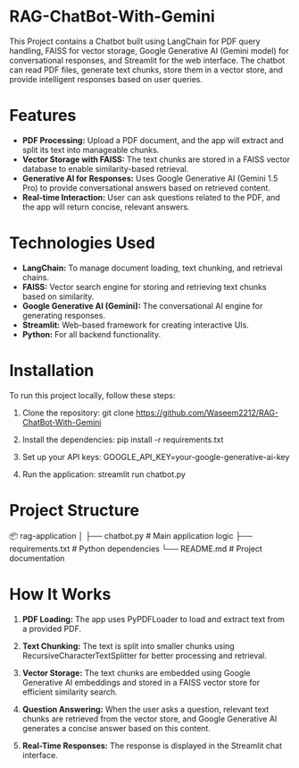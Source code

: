 # RAG-ChatBot-With-Gemini
This Project contains a Chatbot built using LangChain for PDF query handling, FAISS for vector storage, Google Generative AI (Gemini model) for conversational responses, and Streamlit for the web interface. The chatbot can read PDF files, generate text chunks, store them in a vector store, and provide intelligent responses based on user queries.
# Features
- **PDF Processing:** Upload a PDF document, and the app will extract and split its text into manageable chunks.
- **Vector Storage with FAISS:** The text chunks are stored in a FAISS vector database to enable similarity-based retrieval.
- **Generative AI for Responses:** Uses Google Generative AI (Gemini 1.5 Pro) to provide conversational answers based on retrieved content.
- **Real-time Interaction:** User can ask questions related to the PDF, and the app will return concise, relevant answers.
# Technologies Used
- **LangChain:** To manage document loading, text chunking, and retrieval chains.
- **FAISS:** Vector search engine for storing and retrieving text chunks based on similarity.
- **Google Generative AI (Gemini):** The conversational AI engine for generating responses.
- **Streamlit:** Web-based framework for creating interactive UIs.
- **Python:** For all backend functionality.

# Installation
To run this project locally, follow these steps:
1. Clone the repository:
git clone https://github.com/Waseem2212/RAG-ChatBot-With-Gemini

2. Install the dependencies:
pip install -r requirements.txt
3. Set up your API keys:
GOOGLE_API_KEY=your-google-generative-ai-key
4. Run the application:
streamlit run chatbot.py

# Project Structure
📦 rag-application
│
├── chatbot.py            # Main application logic
├── requirements.txt      # Python dependencies
└── README.md             # Project documentation

# How It Works
1. **PDF Loading:** The app uses PyPDFLoader to load and extract text from a provided PDF.

2. **Text Chunking:** The text is split into smaller chunks using RecursiveCharacterTextSplitter for better processing and retrieval.

3. **Vector Storage:** The text chunks are embedded using Google Generative AI embeddings and stored in a FAISS vector store for efficient similarity search.

4. **Question Answering:** When the user asks a question, relevant text chunks are retrieved from the vector store, and Google Generative AI generates a concise answer based on this content.
5. **Real-Time Responses:** The response is displayed in the Streamlit chat interface.



